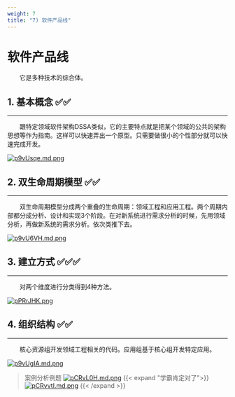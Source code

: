 ```yaml
---
weight: 7
title: "7) 软件产品线"
---
```


# 软件产品线

&emsp;&emsp;它是多种技术的综合体。

## 1. 基本概念 ✅✅

---

&emsp;&emsp;跟特定领域软件架构DSSA类似，它的主要特点就是把某个领域的公共的架构思想等作为指南。这样可以快速弄出一个原型。只需要做很小的个性部分就可以快速完成开发。

[![p9vUsqe.md.png](https://s1.ax1x.com/2023/05/31/p9vUsqe.md.png)](https://imgse.com/i/p9vUsqe)

## 2. 双生命周期模型 ✅✅

---

&emsp;&emsp;双生命周期模型分成两个重叠的生命周期：领域工程和应用工程。两个周期内部都分成分析、设计和实现3个阶段。在对新系统进行需求分析的时候，先用领域分析，再做新系统的需求分析。依次类推下去。

[![p9vU6VH.md.png](https://s1.ax1x.com/2023/05/31/p9vU6VH.md.png)](https://imgse.com/i/p9vU6VH)

## 3. 建立方式 ✅✅✅

---

&emsp;&emsp;对两个维度进行分类得到4种方法。

[![pPRrJHK.png](https://z1.ax1x.com/2023/09/14/pPRrJHK.png)](https://imgse.com/i/pPRrJHK)

## 4. 组织结构 ✅✅

---

&emsp;&emsp;核心资源组开发领域工程相关的代码。应用组基于核心组开发特定应用。

[![p9vUgIA.md.png](https://s1.ax1x.com/2023/05/31/p9vUgIA.md.png)](https://imgse.com/i/p9vUgIA)

>案例分析例题
[![pCRvL0H.md.png](https://s1.ax1x.com/2023/07/11/pCRvL0H.md.png)](https://imgse.com/i/pCRvL0H)
{{< expand "学霸肯定对了">}}
[![pCRvvtI.md.png](https://s1.ax1x.com/2023/07/11/pCRvvtI.md.png)](https://imgse.com/i/pCRvvtI)
{{< /expand >}}
